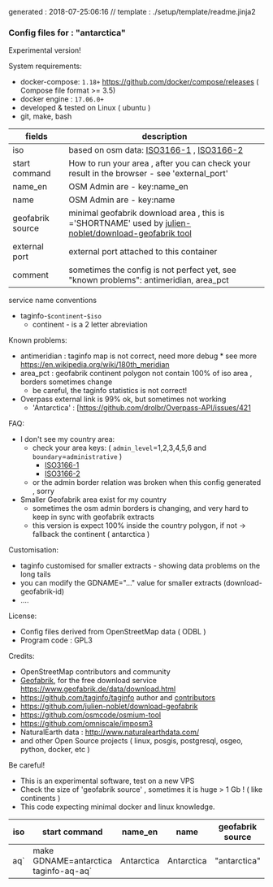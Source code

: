 
generated : 2018-07-25:06:16  // template : ./setup/template/readme.jinja2

### Config files for : "antarctica"

Experimental version!

System requirements:
* docker-compose: `1.18+`   https://github.com/docker/compose/releases  ( Compose file format >= 3.5)
* docker engine : `17.06.0+`
* developed & tested on Linux  ( ubuntu ) 
* git, make, bash


| fields           | description                                                                                  | 
|------------------| ---------------------------------------------------------------------------------------------| 
| iso              | based on osm data: [ISO3166-1](https://taginfo.openstreetmap.org/keys/ISO3166-1#values) ,  [ISO3166-2](https://taginfo.openstreetmap.org/keys/ISO3166-2) |
| start command    | How to run your area , after you can check your result in the browser - see 'external_port'  |
| name_en          | OSM Admin are  - key:name_en                                                                 |
| name             | OSM Admin are  - key:name                                                                    |
| geofabrik source | minimal geofabrik download area , this is ='SHORTNAME' used by [julien-noblet/download-geofabrik tool](https://github.com/julien-noblet/download-geofabrik)  |
| external port    | external port attached to this container                                                      | 
| comment          | sometimes the config is not perfect yet, see "known problems": antimeridian, area_pct |

service name conventions
* taginfo-`$continent`-`$iso`
  * continent - is a 2 letter abreviation 

Known problems:
* antimeridian : taginfo map is not correct, need more debug 
        * see more https://en.wikipedia.org/wiki/180th_meridian
* area_pct     : geofabrik continent polygon not contain 100% of iso area ,  borders sometimes change
    * be careful, the taginfo statistics is not correct!
* Overpass external link is 99% ok,  but sometimes not working
    * 'Antarctica' : [https://github.com/drolbr/Overpass-API/issues/421 

FAQ:
* I don't see my country area: 
  *  check your area keys: ( `admin_level`=1,2,3,4,5,6 and `boundary`=`administrative` )
     * [ISO3166-1](https://taginfo.openstreetmap.org/keys/ISO3166-1#values) 
     * [ISO3166-2](https://taginfo.openstreetmap.org/keys/ISO3166-2)
   * or the admin border relation was broken when this config generated , sorry  
* Smaller Geofabrik area exist for my country
   * sometimes the osm admin borders is changing, and very hard to keep in sync with geofabrik extracts
   * this version is expect 100% inside the country polygon, if not -> fallback the continent ( antarctica )

Customisation:
* taginfo customised for smaller extracts - showing data problems on the long tails
* you can modify the  GDNAME="..." value for smaller extracts (download-geofabrik-id)
* ....

License:
* Config files derived from OpenStreetMap data ( ODBL )
* Program code : GPL3

Credits:
* OpenStreetMap contributors and community
* [Geofabrik](https://www.geofabrik.de), for the free download service https://www.geofabrik.de/data/download.html
* https://github.com/taginfo/taginfo author and [contributors](https://github.com/taginfo/taginfo/graphs/contributors)
* https://github.com/julien-noblet/download-geofabrik
* https://github.com/osmcode/osmium-tool
* https://github.com/omniscale/imposm3  
* NaturalEarth data : http://www.naturalearthdata.com/ 
* and other Open Source projects ( linux, posgis, postgresql, osgeo, python, docker, etc )


Be careful!
* This is an experimental software, test on a new VPS 
* Check the size of 'geofabrik source' ,  sometimes it is huge > 1 Gb !  ( like  continents )
* This code expecting minimal docker and linux knowledge.
 
| iso           |start command           | name_en        | name        |  geofabrik source |  external port |  comment |      
|---------------|------------------------|----------------|-------------|-------------------|----------------|----------|
| aq` | make GDNAME=antarctica taginfo-aq-aq`  |  Antarctica  | Antarctica |  "antarctica" | 127.0.0.1:12001|  |   